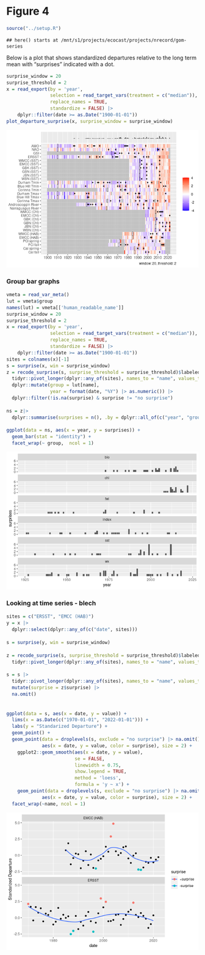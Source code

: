Figure 4
================

``` r
source("../setup.R")
```

    ## here() starts at /mnt/s1/projects/ecocast/projects/nrecord/gom-series

Below is a plot that shows standardized departures relative to the long
term mean with “surprises” indicated with a dot.

``` r
surprise_window = 20
surprise_threshold = 2
x = read_export(by = 'year', 
                selection = read_target_vars(treatment = c("median")),
                replace_names = TRUE, 
                standardize = FALSE) |>
    dplyr::filter(date >= as.Date("1900-01-01"))
plot_departure_surprise(x, surprise_window = surprise_window)
```

![](README-fig4_files/figure-gfm/unnamed-chunk-2-1.png)<!-- -->

### Group bar graphs

``` r
vmeta = read_var_meta()
lut = vmeta$group
names(lut) = vmeta[['human_readable_name']]
surprise_window = 20
surprise_threshold = 2
x = read_export(by = 'year', 
                selection = read_target_vars(treatment = c("median")),
                replace_names = TRUE, 
                standardize = FALSE) |>
    dplyr::filter(date >= as.Date("1900-01-01"))
sites = colnames(x)[-1]
s = surprise(x, win = surprise_window) 
z = recode_surprise(s, surprise_threshold = surprise_threshold)$labeled_data |>
  tidyr::pivot_longer(dplyr::any_of(sites), names_to = "name", values_to = "surprise") |>
  dplyr::mutate(group = lut[name],
                year = format(date, "%Y") |> as.numeric()) |>
  dplyr::filter(!is.na(surprise) & surprise != "no surprise")

ns = z|>
  dplyr::summarise(surprises = n(), .by = dplyr::all_of(c("year", "group")))

ggplot(data = ns, aes(x = year, y = surprises)) +
  geom_bar(stat = "identity") +
  facet_wrap(~ group,  ncol = 1)
```

![](README-fig4_files/figure-gfm/unnamed-chunk-3-1.png)<!-- -->

### Looking at time series - blech

``` r
sites = c("ERSST", "EMCC (HAB)")
y = x |>
  dplyr::select(dplyr::any_of(c("date", sites)))

s = surprise(y, win = surprise_window) 

z = recode_surprise(s, surprise_threshold = surprise_threshold)$labeled_data |>
  tidyr::pivot_longer(dplyr::any_of(sites), names_to = "name", values_to = "surprise") 

s = s |>
  tidyr::pivot_longer(dplyr::any_of(sites), names_to = "name", values_to = "value") |>
  mutate(surprise = z$surprise) |>
  na.omit()

 
ggplot(data = s, aes(x = date, y = value)) + 
  lims(x = as.Date(c("1970-01-01", "2022-01-01"))) + 
  labs(y = "Standarized Departure") + 
  geom_point() + 
  geom_point(data = droplevels(s, exclude = "no surprise") |> na.omit(),
             aes(x = date, y = value, color = surprise), size = 2) + 
    ggplot2::geom_smooth(aes(x = date, y = value), 
                         se = FALSE,  
                         linewidth = 0.75, 
                         show.legend = TRUE,
                         method = 'loess', 
                         formula = 'y ~ x') +
    geom_point(data = droplevels(s, exclude = "no surprise") |> na.omit(),
             aes(x = date, y = value, color = surprise), size = 2) + 
  facet_wrap(~name, ncol = 1)
```

![](README-fig4_files/figure-gfm/unnamed-chunk-4-1.png)<!-- -->
